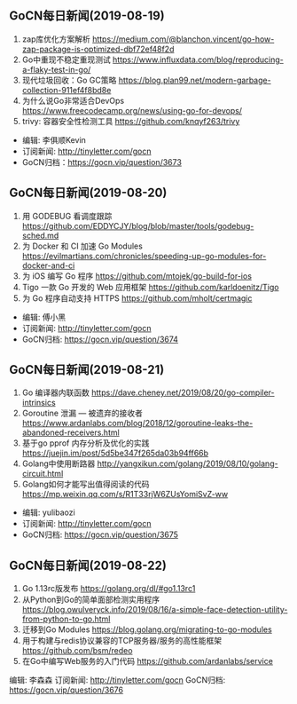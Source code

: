 ## GoCN每日新闻(2019-08-19)

1. zap库优化方案解析 https://medium.com/@blanchon.vincent/go-how-zap-package-is-optimized-dbf72ef48f2d
2. Go中重现不稳定重现测试 https://www.influxdata.com/blog/reproducing-a-flaky-test-in-go/
3. 现代垃圾回收：Go GC策略 https://blog.plan99.net/modern-garbage-collection-911ef4f8bd8e
4. 为什么说Go非常适合DevOps https://www.freecodecamp.org/news/using-go-for-devops/
5. trivy: 容器安全性检测工具 https://github.com/knqyf263/trivy
    
* 编辑: 李俱顺Kevin
* 订阅新闻: http://tinyletter.com/gocn
* GoCN归档：https://gocn.vip/question/3673

## GoCN每日新闻(2019-08-20)

1. 用 GODEBUG 看调度跟踪 https://github.com/EDDYCJY/blog/blob/master/tools/godebug-sched.md
2. 为 Docker 和 CI 加速 Go Modules https://evilmartians.com/chronicles/speeding-up-go-modules-for-docker-and-ci
3. 为 iOS 编写 Go 程序 https://github.com/mtojek/go-build-for-ios
4. Tigo 一款 Go 开发的 Web 应用框架 https://github.com/karldoenitz/Tigo
5. 为 Go 程序自动支持 HTTPS https://github.com/mholt/certmagic

* 编辑: 傅小黑
* 订阅新闻: http://tinyletter.com/gocn
* GoCN归档: https://gocn.vip/question/3674

## GoCN每日新闻(2019-08-21)

1. Go 编译器内联函数 https://dave.cheney.net/2019/08/20/go-compiler-intrinsics
2. Goroutine 泄漏 — 被遗弃的接收者 https://www.ardanlabs.com/blog/2018/12/goroutine-leaks-the-abandoned-receivers.html
3. 基于go pprof 内存分析及优化的实践 https://juejin.im/post/5d5be347f265da03b94ff66b
4. Golang中使用断路器 http://yangxikun.com/golang/2019/08/10/golang-circuit.html
5. Golang如何才能写出值得阅读的代码 https://mp.weixin.qq.com/s/R1T33rjW6ZUsYomiSvZ-ww

* 编辑: yulibaozi
* 订阅新闻: http://tinyletter.com/gocn
* GoCN归档: https://gocn.vip/question/3675

## GoCN每日新闻(2019-08-22)

1.  Go 1.13rc版发布 https://golang.org/dl/#go1.13rc1
2. 从Python到Go的简单面部检测实用程序 https://blog.owulveryck.info/2019/08/16/a-simple-face-detection-utility-from-python-to-go.html
3. 迁移到Go Modules https://blog.golang.org/migrating-to-go-modules
4. 用于构建与redis协议兼容的TCP服务器/服务的高性能框架 https://github.com/bsm/redeo
5. 在Go中编写Web服务的入门代码 https://github.com/ardanlabs/service

编辑: 李森森
订阅新闻: http://tinyletter.com/gocn
GoCN归档: https://gocn.vip/question/3676


